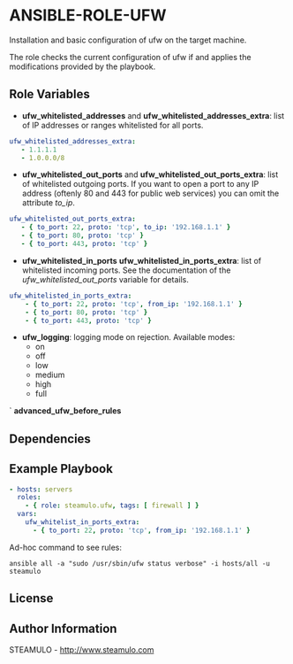 ANSIBLE-ROLE-UFW
=========

Installation and basic configuration of ufw on the target machine.

The role checks the current configuration of ufw if and applies the modifications provided by the playbook.

Role Variables
--------------

- **ufw_whitelisted_addresses** and **ufw_whitelisted_addresses_extra**: list of IP addresses or ranges whitelisted for all ports.

```yaml
ufw_whitelisted_addresses_extra:
   - 1.1.1.1
   - 1.0.0.0/8
```


- **ufw_whitelisted_out_ports** and **ufw_whitelisted_out_ports_extra**: list of whitelisted outgoing ports.
If you want to open a port to any IP address (oftenly 80 and 443 for public web services) you can omit the
attribute *to_ip*.
    
```yaml
ufw_whitelisted_out_ports_extra:
   - { to_port: 22, proto: 'tcp', to_ip: '192.168.1.1' }
   - { to_port: 80, proto: 'tcp' }
   - { to_port: 443, proto: 'tcp' }
```

- **ufw_whitelisted_in_ports** **ufw_whitelisted_in_ports_extra**: list of whitelisted incoming ports. See the documentation of
the _ufw_whitelisted_out_ports_ variable for details.

```yaml
ufw_whitelisted_in_ports_extra:
    - { to_port: 22, proto: 'tcp', from_ip: '192.168.1.1' }
    - { to_port: 80, proto: 'tcp' }
    - { to_port: 443, proto: 'tcp' }
```

- **ufw_logging**: logging mode on rejection. Available modes:
    - on
    - off
    - low
    - medium
    - high
    - full
 
` **advanced_ufw_before_rules**

Dependencies
------------

Example Playbook
----------------

```yaml
- hosts: servers
  roles:
    - { role: steamulo.ufw, tags: [ firewall ] }
  vars:
    ufw_whitelist_in_ports_extra:
      - { to_port: 22, proto: 'tcp', from_ip: '192.168.1.1' }
```

Ad-hoc command to see rules: 

`ansible all -a "sudo /usr/sbin/ufw status verbose" -i hosts/all -u steamulo`

License
-------


Author Information
------------------

STEAMULO - http://www.steamulo.com
